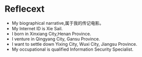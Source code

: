 # Reflecext
- My biographical narrative,属于我的传记电影。
- My Internet ID is Xie Sail.
- I born in Xinxiang City,Henan Province.
- I venture in Qingyang City, Gansu Province.
- I want to settle down Yixing City, Wuxi City, Jiangsu Province.
- My occupational is qualified Information Security Specialist.
